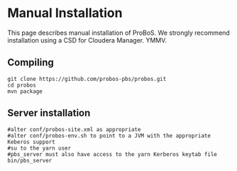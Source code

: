 # Manual Installation

This page describes manual installation of ProBoS. We strongly recommend installation using a CSD for Cloudera Manager. YMMV.

## Compiling

	git clone https://github.com/probos-pbs/probos.git
	cd probos 
	mvn package

## Server installation

	#alter conf/probos-site.xml as appropriate
	#alter conf/probos-env.sh to point to a JVM with the appropriate Keberos support
	#su to the yarn user
	#pbs_server must also have access to the yarn Kerberos keytab file
	bin/pbs_server
